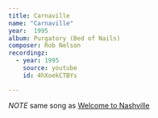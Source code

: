```yaml
---
title: Carnaville
name: "Carnaville"
year:  1995
album: Purgatory (Bed of Nails)
composer: Rob Nelson
recordingz:
  - year: 1995
    source: youtube
    id: 4hXoekCTBYs

---
```


*NOTE* same song as [Welcome to Nashville](/catalog/welcome_to_nashville)
